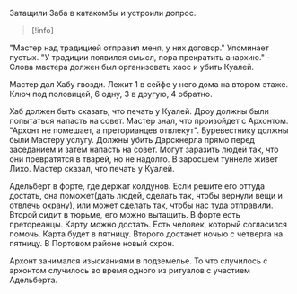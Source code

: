 Затащили Заба в катакомбы и устроили допрос.
> [!info]
> 
"Мастер над традицией отправил меня,  у них договор." Упоминает пустых.
"У традиции появился смысл, пора прекратить анархию." - Слова мастера
должен был организовать хаос и убить Куалей. 

Мастер дал Хабу гвозди. Лежит 1 в сейфе у него дома на втором этаже. Ключ под половицей, 6 одну, 3 в другую, 4 обратно.

Хаб должен быть сказать, что печать у Куалей. Дроу должны были попытаться напасть на совет. Мастер знал, что произойдет с Архонтом. "Архонт не помешает, а преторианцев отвлекут".
Буревестнику должны были Мастеру услугу.
Должны убить Дарскнерла прямо перед заседанием и затем напасть на совет.
Могут заразить людей так, что они превратятся в тварей, но не надолго.
В заросшем туннеле живет Лихо.
Мастер сказал, что печать у Куалей.

Адельберт в форте, где держат колдунов. Если решите его оттуда достать, она поможет(дать людей, сделать так, чтобы вернули вещи и отвлечь охрану), или может сделать так, чтобы нас туда отправили. Второй сидит в тюрьме, его можно вытащить. В форте есть претореанцы. Карту можно достать. Есть человек, который согласился помочь.  Карта будет в пятницу. Второго достанет ночью с четверга на пятницу.
В Портовом районе новый схрон.  

Архонт занимался изысканиями в подземелье. То что случилось с архонтом случилось во время одного из ритуалов с участием Адельберта.
